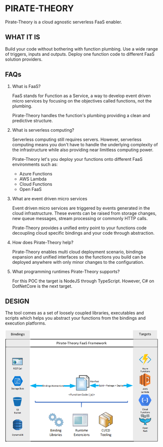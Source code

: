 # PIRATE-THEORY

Pirate-Theory is a cloud agnostic serverless FaaS enabler.

## WHAT IT IS

Build your code without bothering with function plumbing. Use a wide range of triggers, inputs and outputs. Deploy one function code to different FaaS solution providers.

## FAQs

1. What is FaaS?

    FaaS stands for Function as a Service, a way to develop event driven micro services by focusing on the objectives called functions, not the plumbing.

    Pirate-Theory handles the function's plumbing providing a clean and predictive structure.

1. What is serverless computing?

    Serverless computing still requires servers. However, serverless computing means you don't have to handle the underlying complexity of the infrastructure while also providing near limitless computing power.

    Pirate-Theory let's you deploy your functions onto different FaaS environments such as:

    - Azure Functions
    - AWS Lambda
    - Cloud Functions
    - Open FaaS

1. What are event driven micro services

    Event driven micro services are triggered by events generated in the cloud infrastructure. These events can be raised from storage changes, new queue messages, stream processing or commonly HTTP calls.

    Pirate-Theory provides a unified entry point to your functions code decoupling cloud specific bindings and your code through abstraction.

1. How does Pirate-Theory help?

    Pirate-Theory enables multi cloud deployment scenario, bindings expansion and unified interfaces so the functions you build can be deployed anywhere with only minor changes to the configuration.

1. What programming runtimes Pirate-Theory supports?

    For this POC the target is NodeJS through TypeScript. However, C# on DotNetCore is the next target.

## DESIGN

The tool comes as a set of loosely coupled libraries, executables and scripts which helps you abstract your functions from the bindings and execution platforms.

![High level design](docs/images/high-level.png "High level design")
